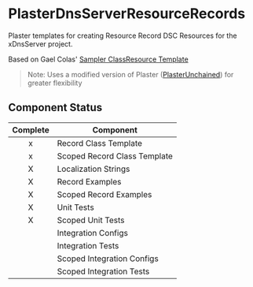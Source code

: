 # PlasterDnsServerResourceRecords
Plaster templates for creating Resource Record DSC Resources for the xDnsServer project.

Based on Gael Colas' [Sampler ClassResource Template](https://github.com/gaelcolas/Sampler/tree/master/Sampler/Templates/ClassResource)

>Note: Uses a modified version of Plaster ([PlasterUnchained](https://github.com/Sudman1/PlasterUnchained)) for greater flexibility

## Component Status

| Complete | Component |
|:--------:|-----------|
|     x    | Record Class Template |
|     x    | Scoped Record Class Template |
|     X    | Localization Strings |
|     X    | Record Examples |
|     X    | Scoped Record Examples |
|     X    | Unit Tests |
|     X    | Scoped Unit Tests |
|          | Integration Configs |
|          | Integration Tests |
|          | Scoped Integration Configs |
|          | Scoped Integration Tests |
